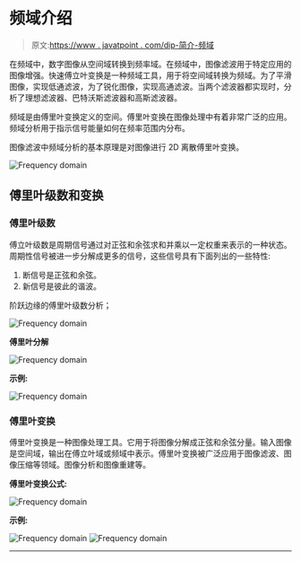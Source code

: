 # 频域介绍

> 原文:[https://www . javatpoint . com/dip-简介-频域](https://www.javatpoint.com/dip-introduction-to-frequency-domain)

在频域中，数字图像从空间域转换到频率域。在频域中，图像滤波用于特定应用的图像增强。快速傅立叶变换是一种频域工具，用于将空间域转换为频域。为了平滑图像，实现低通滤波，为了锐化图像，实现高通滤波。当两个滤波器都实现时，分析了理想滤波器、巴特沃斯滤波器和高斯滤波器。

频域是由傅里叶变换定义的空间。傅里叶变换在图像处理中有着非常广泛的应用。频域分析用于指示信号能量如何在频率范围内分布。

图像滤波中频域分析的基本原理是对图像进行 2D 离散傅里叶变换。

![Frequency domain](../Images/d64f4b8ded4cb1cf76ef11b93991b3d7.png)

## 傅里叶级数和变换

### 傅里叶级数

傅立叶级数是周期信号通过对正弦和余弦求和并乘以一定权重来表示的一种状态。周期性信号被进一步分解成更多的信号，这些信号具有下面列出的一些特性:

1.  断信号是正弦和余弦。
2.  新信号是彼此的谐波。

阶跃边缘的傅里叶级数分析；

![Frequency domain](../Images/579e952b6c83acaf5c828907f2693629.png)

**傅里叶分解**

![Frequency domain](../Images/619b180846ea07d0d381ea4d9131058d.png)

**示例:**

![Frequency domain](../Images/a321b37e0951a49bfde7ea7dfa6c7854.png)

### 傅里叶变换

傅里叶变换是一种图像处理工具。它用于将图像分解成正弦和余弦分量。输入图像是空间域，输出在傅立叶域或频域中表示。傅里叶变换被广泛应用于图像滤波、图像压缩等领域。图像分析和图像重建等。

**傅里叶变换公式:**

![Frequency domain](../Images/2c4b444c85deb7ad326e57eb04fd7aa6.png)

**示例:**

![Frequency domain](../Images/018724862b25c6d6a2a83d239718d78d.png)
![Frequency domain](../Images/c6f883d638deb19eb013b5959ff09e12.png)

* * *